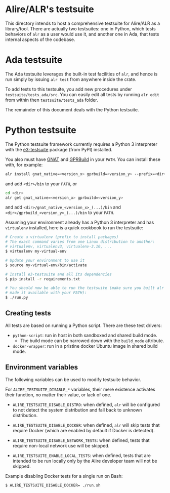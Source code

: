 Alire/ALR's testsuite
=====================

This directory intends to host a comprehensive testsuite for Alire/ALR as a
library/tool. There are actually two testsuites: one in Python, which tests
behaviors of `alr` as a user would use it, and another one in Ada, that tests
internal aspects of the codebase.

# Ada testsuite

The Ada testsuite leverages the built-in test facilities of `alr`, and hence is
run simply by issuing `alr test` from anywhere inside the crate.

To add tests to this testsuite, you add new procedures under
`testsuite/tests_ada/src`. You can easily edit all tests by running `alr edit`
from within then `testsuite/tests_ada` folder.

The remainder of this document deals with the Python testsuite.

# Python testsuite

The Python testsuite framework currently requires a Python 3 interpreter
with the [e3-testsuite](https://e3-testsuite.readthedocs.io) package (from PyPI)
installed.

You also must have [GNAT](https://www.gnu.org/software/gnat) and
[GPRBuild](https://github.com/AdaCore/gprbuild) in your `PATH`. You can install
these with, for example:
```sh
alr install gnat_native=<version_x> gprbuild=<version_y> --prefix=<dir>
```
and add `<dir>/bin` to your `PATH`, or
```sh
cd <dir>
alr get gnat_native=<version_x> gprbuild=<version_y>
```
and add `<dir>/gnat_native_<version_x>_(...)/bin` and
`<dir>/gprbuild_<version_y>_(...)/bin` to your `PATH`.

Assuming your environment already has a Python 3 interpreter and has
`virtualenv` installed, here is a quick cookbook to run the testsuite:

```sh
# Create a virtualenv (prefix to install packages)
# The exact command varies from one Linux distribution to another:
# virtualenv, virtualenv3, virtualenv-3.10, ...
$ virtualenv my-virtual-env

# Update your environment to use it
$ source my-virtual-env/bin/activate

# Install e3-testsuite and all its dependencies
$ pip install -r requirements.txt

# You should now be able to run the testsuite (make sure you built alr and
# made it available with your PATH):
$ ./run.py
```

## Creating tests
All tests are based on running a Python script. There are these test drivers:

- `python-script`: run in host in both sandboxed and shared build mode.
    - The build mode can be narrowed down with the `build_mode` attribute.
- `docker-wrapper`: run in a pristine docker Ubuntu image in shared build mode.

## Environment variables
The following variables can be used to modify testsuite behavior.

For `ALIRE_TESTSUITE_DISABLE_*` variables, their mere existence activates their
function, no matter their value, or lack of one.

- `ALIRE_TESTSUITE_DISABLE_DISTRO`: when defined, `alr` will be configured
 to not detect the system distribution and fall back to unknown distribution.

- `ALIRE_TESTSUITE_DISABLE_DOCKER`: when defined, `alr` will skip tests that
  require Docker (which are enabled by default if Docker is detected).

- `ALIRE_TESTSUITE_DISABLE_NETWORK_TESTS`: when defined, tests that
  require non-local network use will be skipped.

- `ALIRE_TESTSUITE_ENABLE_LOCAL_TESTS`: when defined, tests that are intended
  to be run locally only by the Alire developer team will not be skipped.

Example disabling Docker tests for a single run on Bash:
```Bash
$ ALIRE_TESTSUITE_DISABLE_DOCKER= ./run.sh
```
